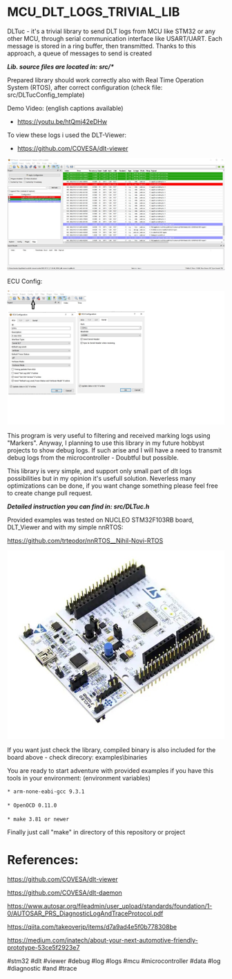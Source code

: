 # MCU_DLT_LOGS_TRIVIAL_LIB
DLTuc - it's a trivial library to send DLT logs from MCU like STM32 or any other MCU, through serial communication interface like USART/UART. Each message is stored in a ring buffer, then transmitted. Thanks to this approach, a queue of messages to send is created

**_Lib. source files are located in: src/*_**

Prepared library should work correctly also with Real Time Operation System (RTOS), after correct configuration (check file: src/DLTucConfig_template)

Demo Video: (english captions available)
 * https://youtu.be/htQmj42eDHw

To view these logs i used the DLT-Viewer:
 * https://github.com/COVESA/dlt-viewer

![DltViewerScreen](./docs/pictures/Dlt_Viewer_ScreenShot.jpg)

ECU Config:

![DltEcuConfig](./docs/pictures/Ecu_Config.jpg)

This program is very useful to filtering and received marking logs using "Markers". Anyway, I planning to use this library in my future hobbyst projects to show debug logs. If such arise and I will have a need to transmit debug logs from the microcontroller - Doubtful but possible.

This library is very simple, and support only small part of dlt logs possibilities but in my opinion it's usefull solution. Neverless many optimizations can be done, if you want change something please feel free to create change pull request.

**_Detailed instruction you can find in: src/DLTuc.h_**

Provided examples was tested on NUCLEO STM32F103RB board, DLT_Viewer and with my simple nnRTOS:

https://github.com/trteodor/nnRTOS__Nihil-Novi-RTOS 

![NucleoScreen](./docs/pictures/NucleoBoard.jpg)

If you want just check the library, compiled binary is also included for the board above - check direcory:
examples\binaries

You are ready to start adventure with provided examples if you have this tools in your environment: (environment variables)

    * arm-none-eabi-gcc 9.3.1

    * OpenOCD 0.11.0

    * make 3.81 or newer

Finally just call "make" in directory of this repository or project

# References:

https://github.com/COVESA/dlt-viewer

https://github.com/COVESA/dlt-daemon

https://www.autosar.org/fileadmin/user_upload/standards/foundation/1-0/AUTOSAR_PRS_DiagnosticLogAndTraceProtocol.pdf

https://qiita.com/takeoverjp/items/d7a9ad4e5f0b778308be

https://medium.com/inatech/about-your-next-automotive-friendly-prototype-53ce5f2923e7


#stm32 #dlt #viewer #debug #log #logs #mcu #microcontroller #data #log #diagnostic #and #trace
